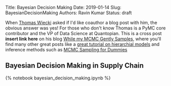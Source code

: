 Title: Bayesian Decision Making 
Date: 2019-01-14 
Slug: BayesianDecisionMaking
Authors: Ravin Kumar
Status: draft


When [Thomas Wiecki](https://twitter.com/twiecki)
asked if I'd like coauthor a blog post with him, the obvious
answer was yes! For those who don't know Thomas is a PyMC core contributor
and the VP of Data Science at Quantopian. This is a cross post **insert link here**
on his blog [While my MCMC Gently Samples](https://twiecki.github.io/),
where you'll find many other great posts like 
a [great tutorial on hierarchial models](https://twiecki.github.io/blog/2017/02/08/bayesian-hierchical-non-centered/)
and inference methods such as 
[MCMC Sampling for Dummies](https://twiecki.github.io/blog/2015/11/10/mcmc-sampling/)

## Bayesian Decision Making in Supply Chain
{% notebook bayesian_decision_making.ipynb %}

